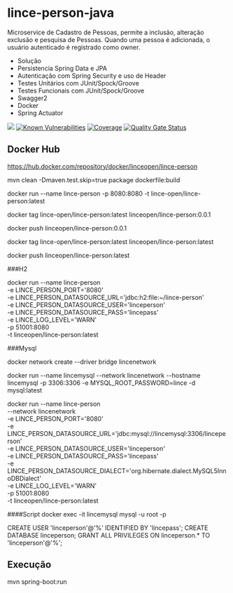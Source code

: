 # lince-person-java
Microservice de Cadastro de Pessoas, permite a inclusão, alteração exclusão e pesquisa de Pessoas.
Quando uma pessoa é adicionada, o usuário autenticado é registrado como owner.

* Solução
* Persistencia Spring Data e JPA
* Autenticação com Spring Security e uso de Header
* Testes Unitários com JUnit/Spock/Groove
* Testes Funcionais com JUnit/Spock/Groove
* Swagger2
* Docker
* Spring Actuator

![](https://github.com/lince-open/lince-person-java/workflows/Java%20CI/badge.svg)
[![Known Vulnerabilities](https://snyk.io/test/github/lince-open/lince-person-java/badge.svg)](https://snyk.io/test/github/pedrozatta/lince-person-java)
[![Coverage](https://sonarcloud.io/api/project_badges/measure?project=lince-open_lince-person-java&metric=coverage)](https://sonarcloud.io/dashboard?id=lince-open_lince-person-java)
[![Quality Gate Status](https://sonarcloud.io/api/project_badges/measure?project=lince-open_lince-person-java&metric=alert_status)](https://sonarcloud.io/dashboard?id=lince-open_lince-person-java)

## Docker Hub

https://hub.docker.com/repository/docker/linceopen/lince-person

mvn clean -Dmaven.test.skip=true package dockerfile:build

docker run  --name lince-person -p 8080:8080 -t lince-open/lince-person:latest

docker tag lince-open/lince-person:latest linceopen/lince-person:0.0.1

docker push linceopen/lince-person:0.0.1

docker tag lince-open/lince-person:latest linceopen/lince-person:latest

docker push linceopen/lince-person:latest

###H2

docker run --name lince-person \
-e LINCE_PERSON_PORT='8080' \
-e LINCE_PERSON_DATASOURCE_URL='jdbc:h2:file:~/lince-person' \
-e LINCE_PERSON_DATASOURCE_USER='linceperson' \
-e LINCE_PERSON_DATASOURCE_PASS='lincepass' \
-e LINCE_LOG_LEVEL='WARN' \
-p 51001:8080 \
-t linceopen/lince-person:latest

###Mysql

docker network create --driver bridge lincenetwork
 
docker run --name lincemysql --network lincenetwork --hostname lincemysql -p 3306:3306 -e MYSQL_ROOT_PASSWORD=lince -d mysql:latest

docker run --name lince-person \
--network lincenetwork \
-e LINCE_PERSON_PORT='8080' \
-e LINCE_PERSON_DATASOURCE_URL='jdbc:mysql://lincemysql:3306/linceperson' \
-e LINCE_PERSON_DATASOURCE_USER='linceperson' \
-e LINCE_PERSON_DATASOURCE_PASS='lincepass' \
-e LINCE_PERSON_DATASOURCE_DIALECT='org.hibernate.dialect.MySQL5InnoDBDialect' \
-e LINCE_LOG_LEVEL='WARN' \
-p 51001:8080 \
-t linceopen/lince-person:latest


####Script
docker exec -it lincemysql mysql -u root -p
 
CREATE USER 'linceperson'@'%' IDENTIFIED BY 'lincepass';
CREATE DATABASE linceperson;
GRANT ALL PRIVILEGES ON linceperson.* TO 'linceperson'@'%';

## Execução
mvn spring-boot:run

